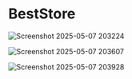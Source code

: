 # BestStore
![Screenshot 2025-05-07 203224](https://github.com/user-attachments/assets/07def429-e24b-4fc3-a78c-73d9bc5a19e4)

![Screenshot 2025-05-07 203607](https://github.com/user-attachments/assets/7850a308-73d9-408f-ae8b-f5b01a70641f)


![Screenshot 2025-05-07 203928](https://github.com/user-attachments/assets/f147b16e-09da-44e0-a94c-475b9752415d)
